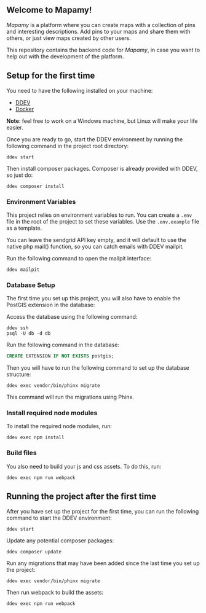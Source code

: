 ## Welcome to Mapamy!

_Mapamy_ is a platform where you can create maps with a collection of pins and interesting descriptions. Add pins to your maps and share them with others, or just view maps created by other users.

This repository contains the backend code for _Mapamy_, in case you want to help out with the development of the platform.

## Setup for the first time

You need to have the following installed on your machine:

- [DDEV](https://ddev.com/)
- [Docker](https://www.docker.com/)

**Note**: feel free to work on a Windows machine, but Linux will make your life easier.

Once you are ready to go, start the DDEV environment by running the following command in the project root directory:

```
ddev start
```

Then install composer packages. Composer is already provided with DDEV, so just do:

```
ddev composer install
```

### Environment Variables

This project relies on environment variables to run. You can create a `.env` file in the root of the project to set these variables. Use the `.env.example` file as a template.

You can leave the sendgrid API key empty, and it will default to use the native php mail() function, so you can catch emails with DDEV mailpit.

Run the following command to open the mailpit interface:

```
ddev mailpit
```

### Database Setup

The first time you set up this project, you will also have to enable the PostGIS extension in the database:

Access the database using the following command:

```
ddev ssh
psql -U db -d db
```

Run the following command in the database:

```sql
CREATE EXTENSION IF NOT EXISTS postgis;
```

Then you will have to run the following command to set up the database structure:

```
ddev exec vendor/bin/phinx migrate
```

This command will run the migrations using Phinx.

### Install required node modules

To install the required node modules, run:

```
ddev exec npm install
```

### Build files

You also need to build your js and css assets. To do this, run:

```
ddev exec npm run webpack
```

## Running the project after the first time

After you have set up the project for the first time, you can run the following command to start the DDEV environment:

```
ddev start
```

Update any potential composer packages:

```
ddev composer update
```

Run any migrations that may have been added since the last time you set up the project:

```
ddev exec vendor/bin/phinx migrate
```

Then run webpack to build the assets:

```
ddev exec npm run webpack
```